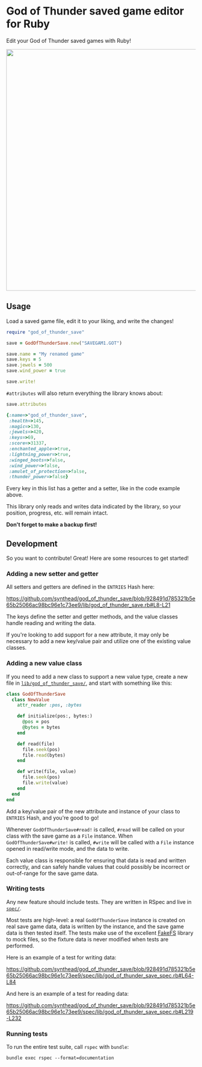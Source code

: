 # God of Thunder saved game editor for Ruby

Edit your God of Thunder saved games with Ruby!

<img src="https://user-images.githubusercontent.com/820984/184477829-9023eca6-fa72-4683-9fbf-f8ec7418bed4.png" width="640px">

## Usage

Load a saved game file, edit it to your liking, and write the changes!

```ruby
require "god_of_thunder_save"

save = GodOfThunderSave.new("SAVEGAM1.GOT")

save.name = "My renamed game"
save.keys = 5
save.jewels = 500
save.wind_power = true

save.write!
```

`#attributes` will also return everything the library knows about:

```ruby
save.attributes

{:name=>"god_of_thunder_save",
 :health=>145,
 :magic=>130,
 :jewels=>420,
 :keys=>69,
 :score=>31337,
 :enchanted_apple=>true,
 :lightning_power=>true,
 :winged_boots=>false,
 :wind_power=>false,
 :amulet_of_protection=>false,
 :thunder_power=>false}
```

Every key in this list has a getter and a setter, like in the code example above.

This library only reads and writes data indicated by the library, so your position, progress, etc. will remain intact.

**Don't forget to make a backup first!**

## Development

So you want to contribute!  Great!  Here are some resources to get started!

### Adding a new setter and getter

All setters and getters are defined in the `ENTRIES` Hash here:

https://github.com/synthead/god_of_thunder_save/blob/928491d785321b5e65b25066ac98bc96e1c73ee9/lib/god_of_thunder_save.rb#L8-L21

The keys define the setter and getter methods, and the value classes handle reading and writing the data.

If you're looking to add support for a new attribute, it may only be necessary to add a new key/value pair and utilize one of the existing value classes.

### Adding a new value class

If you need to add a new class to support a new value type, create a new file in [`lib/god_of_thunder_save/`](/lib/god_of_thunder_save/), and start with something like this:

```ruby
class GodOfThunderSave
  class NewValue
    attr_reader :pos, :bytes

    def initialize(pos:, bytes:)
      @pos = pos
      @bytes = bytes
    end

    def read(file)
      file.seek(pos)
      file.read(bytes)
    end

    def write(file, value)
      file.seek(pos)
      file.write(value)
    end
  end
end
```

Add a key/value pair of the new attribute and instance of your class to `ENTRIES` Hash, and you're good to go!

Whenever `GodOfThunderSave#read!` is called, `#read` will be called on your class with the save game as a `File` instance.  When `GodOfThunderSave#write!` is called, `#write` will be called with a `File` instance opened in read/write mode, and the data to write.

Each value class is responsible for ensuring that data is read and written correctly, and can safely handle values that could possibly be incorrect or out-of-range for the save game data.


### Writing tests

Any new feature should include tests.  They are written in RSpec and live in [`spec/`](/spec/).

Most tests are high-level: a real `GodOfThunderSave` instance is created on real save game data, data is written by the instance, and the save game data is then tested itself.  The tests make use of the excellent [FakeFS](https://github.com/fakefs/fakefs) library to mock files, so the fixture data is never modified when tests are performed.

Here is an example of a test for writing data:

https://github.com/synthead/god_of_thunder_save/blob/928491d785321b5e65b25066ac98bc96e1c73ee9/spec/lib/god_of_thunder_save_spec.rb#L64-L84

And here is an example of a test for reading data:

https://github.com/synthead/god_of_thunder_save/blob/928491d785321b5e65b25066ac98bc96e1c73ee9/spec/lib/god_of_thunder_save_spec.rb#L219-L232

### Running tests

To run the entire test suite, call `rspec` with `bundle`:

```shell
bundle exec rspec --format=documentation
```
